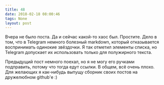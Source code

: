 ```yaml
---
title: 48
date: 2018-02-18 08:00:46
tags: None
layout: post
---
```


Вчера не было поста. Да и сейчас какой-то хаос был. Простите. Дело в том, что в Telegram немного болезный markdown, который отказывается воспринимать одинокие звёздочки. Я так отметил элементы списка, но Telegram допускает их использовать только для полужирного текста.

Предыдущий пост немного поехал, но я не могу его ручками подправить, потому что тогда едут ссылки. В общем, всё очень плохо. Для желающих я как-нибудь выпущу сборник своих постов на дружелюбном github'е :)
